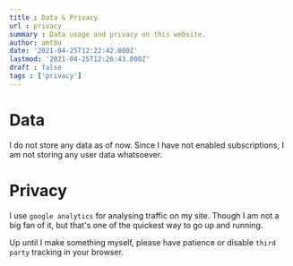```yaml
---
title : Data & Privacy
url : privacy
summary : Data usage and privacy on this website.
author: amt8u
date: '2021-04-25T12:22:42.000Z'
lastmod: '2021-04-25T12:26:43.000Z'
draft : false
tags : ['privacy']
---
```


# Data
I do not store any data as of now. Since I have not enabled subscriptions, I am not storing any user data whatsoever.

# Privacy
I use `google analytics` for analysing traffic on my site. Though I am not a big fan of it, but that's one of the quickest way to go up and running.

Up until I make something myself, please have patience or disable `third party` tracking in your browser.